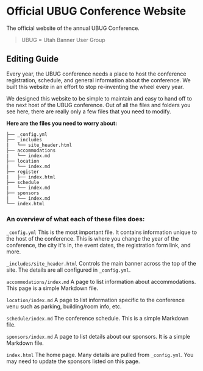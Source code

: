 Official UBUG Conference Website
================================

The official website of the annual UBUG Conference.

> UBUG = Utah Banner User Group


## Editing Guide

Every year, the UBUG conference needs a place to host the conference registration,
schedule, and general information about the conference. We built this website
in an effort to stop re-inventing the wheel every year.

We designed this website to be simple to maintain and easy to hand off to the
next host of the UBUG conference. Out of all the files and folders you see here,
there are really only a few files that you need to modify.

**Here are the files you need to worry about:**

```
├── _config.yml
├── _includes
|   └── site_header.html
├── accommodations
|   └── index.md
├── location
|   └── index.md
├── register
|   ├── index.html
├── schedule
|   └── index.md
├── sponsors
|   └── index.md
└── index.html
```

### An overview of what each of these files does:

`_config.yml` This is the most important file. It contains information unique to
the host of the conference. This is where you change the year of the conference,
the city it's in, the event dates, the registration form link, and more.

`_includes/site_header.html` Controls the main banner across the top of the site.
The details are all configured in `_config.yml`.

`accommodations/index.md` A page to list information about accommodations.
This page is a simple Markdown file.

`location/index.md` A page to list information specific to the conference venu such
as parking, building/room info, etc.

`schedule/index.md` The conference schedule. This is a simple Markdown file.

`sponsors/index.md` A page to list details about our sponsors. It is a simple Markdown file.

`index.html` The home page. Many details are pulled from `_config.yml`. You may
need to update the sponsors listed on this page.
